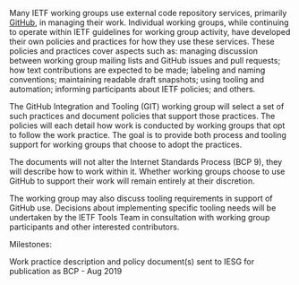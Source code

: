 Many IETF working groups use external code repository services, primarily
[GitHub](https://github.com/), in managing their work.  Individual working
groups, while continuing to operate within IETF guidelines for working group
activity, have developed their own policies and practices for how they use these
services.  These policies and practices cover aspects such as: managing
discussion between working group mailing lists and GitHub issues and pull
requests; how text contributions are expected to be made; labeling and naming
conventions; maintaining readable draft snapshots; using tooling and automation;
informing participants about IETF policies; and others.

The GitHub Integration and Tooling (GIT) working group will select a set of such
practices and document policies that support those practices.  The policies will
each detail how work is conducted by working groups that opt to follow the work
practice.  The goal is to provide both process and tooling support for working
groups that choose to adopt the practices.

The documents will not alter the Internet Standards Process (BCP 9), they will
describe how to work within it.  Whether working groups choose to use GitHub to
support their work will remain entirely at their discretion.

The working group may also discuss tooling requirements in support of GitHub
use. Decisions about implementing specific tooling needs will be undertaken by
the IETF Tools Team in consultation with working group participants and other
interested contributors.

Milestones:

Work practice description and policy document(s) sent to IESG for publication as BCP - Aug 2019
